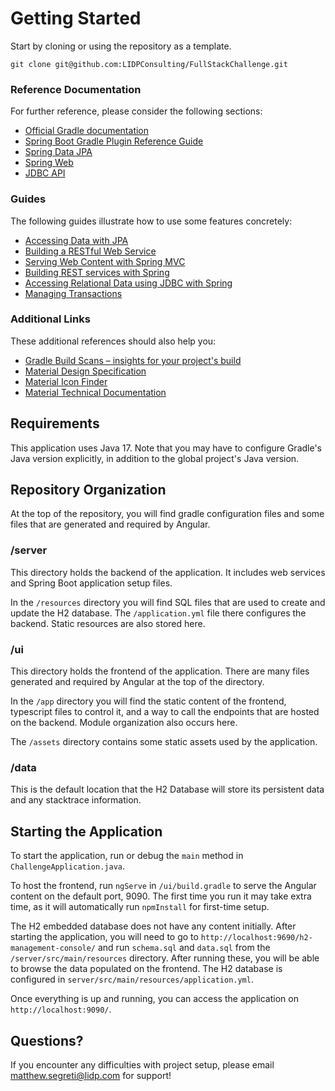 # Getting Started

Start by cloning or using the repository as a template.

```shell
git clone git@github.com:LIDPConsulting/FullStackChallenge.git
```

### Reference Documentation
For further reference, please consider the following sections:

* [Official Gradle documentation](https://docs.gradle.org)
* [Spring Boot Gradle Plugin Reference Guide](https://docs.spring.io/spring-boot/docs/2.7.2/gradle-plugin/reference/html/)
* [Spring Data JPA](https://docs.spring.io/spring-boot/docs/2.7.2/reference/htmlsingle/#data.sql.jpa-and-spring-data)
* [Spring Web](https://docs.spring.io/spring-boot/docs/2.7.2/reference/htmlsingle/#web)
* [JDBC API](https://docs.spring.io/spring-boot/docs/2.7.2/reference/htmlsingle/#data.sql)

### Guides
The following guides illustrate how to use some features concretely:

* [Accessing Data with JPA](https://spring.io/guides/gs/accessing-data-jpa/)
* [Building a RESTful Web Service](https://spring.io/guides/gs/rest-service/)
* [Serving Web Content with Spring MVC](https://spring.io/guides/gs/serving-web-content/)
* [Building REST services with Spring](https://spring.io/guides/tutorials/rest/)
* [Accessing Relational Data using JDBC with Spring](https://spring.io/guides/gs/relational-data-access/)
* [Managing Transactions](https://spring.io/guides/gs/managing-transactions/)

### Additional Links
These additional references should also help you:

* [Gradle Build Scans – insights for your project's build](https://scans.gradle.com#gradle)
* [Material Design Specification](https://material.io/design)
* [Material Icon Finder](https://fonts.google.com/icons?selected=Material+Icons)
* [Material Technical Documentation](https://material.angular.io/components/categories)

## Requirements

This application uses Java 17. Note that you may have to configure Gradle's Java version explicitly, in addition to the global project's Java version.

## Repository Organization

At the top of the repository, you will find gradle configuration files and some files that are generated and required by Angular.

### /server

This directory holds the backend of the application. It includes web services and Spring Boot application setup files.

In the `/resources` directory you will find SQL files that are used to create and update the H2 database. The `/application.yml` file there configures the backend. Static resources are also stored here.

### /ui

This directory holds the frontend of the application. There are many files generated and required by Angular at the top of the directory.

In the `/app` directory you will find the static content of the frontend, typescript files to control it, and a way to call the endpoints that are hosted on the backend. Module organization also occurs here.

The `/assets` directory contains some static assets used by the application.

### /data

This is the default location that the H2 Database will store its persistent data and any stacktrace information.

## Starting the Application

To start the application, run or debug the `main` method in `ChallengeApplication.java`.

To host the frontend, run `ngServe` in `/ui/build.gradle` to serve the Angular content on the default port, 9090. The first time you run it may take extra time, as it will automatically run `npmInstall` for first-time setup.

The H2 embedded database does not have any content initially. After starting the application, you will need to go to `http://localhost:9690/h2-management-console/` and run `schema.sql` and `data.sql` from the `/server/src/main/resources` directory. After running these, you will be able to browse the data populated on the frontend. The H2 database is configured in `server/src/main/resources/application.yml`.

Once everything is up and running, you can access the application on `http://localhost:9090/`.

## Questions?

If you encounter any difficulties with project setup, please email matthew.segreti@lidp.com for support! 
